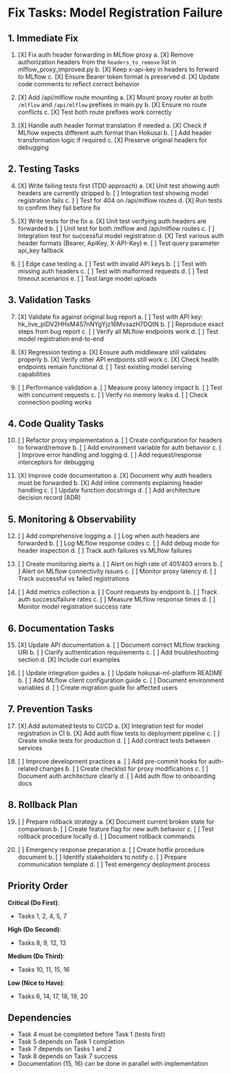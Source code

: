 # Fix Tasks: Model Registration Failure

## 1. Immediate Fix

1. [X] Fix auth header forwarding in MLflow proxy
   a. [X] Remove authorization headers from the `headers_to_remove` list in mlflow_proxy_improved.py
   b. [X] Keep x-api-key in headers to forward to MLflow
   c. [X] Ensure Bearer token format is preserved
   d. [X] Update code comments to reflect correct behavior

2. [X] Add /api/mlflow route mounting
   a. [X] Mount proxy router at both `/mlflow` and `/api/mlflow` prefixes in main.py
   b. [X] Ensure no route conflicts
   c. [X] Test both route prefixes work correctly

3. [X] Handle auth header format translation if needed
   a. [X] Check if MLflow expects different auth format than Hokusai
   b. [ ] Add header transformation logic if required
   c. [X] Preserve original headers for debugging

## 2. Testing Tasks

4. [X] Write failing tests first (TDD approach)
   a. [X] Unit test showing auth headers are currently stripped
   b. [ ] Integration test showing model registration fails
   c. [ ] Test for 404 on /api/mlflow routes
   d. [X] Run tests to confirm they fail before fix

5. [X] Write tests for the fix
   a. [X] Unit test verifying auth headers are forwarded
   b. [ ] Unit test for both /mlflow and /api/mlflow routes
   c. [ ] Integration test for successful model registration
   d. [X] Test various auth header formats (Bearer, ApiKey, X-API-Key)
   e. [ ] Test query parameter api_key fallback

6. [ ] Edge case testing
   a. [ ] Test with invalid API keys
   b. [ ] Test with missing auth headers
   c. [ ] Test with malformed requests
   d. [ ] Test timeout scenarios
   e. [ ] Test large model uploads

## 3. Validation Tasks

7. [X] Validate fix against original bug report
   a. [ ] Test with API key: hk_live_pIDV2HHxM4S7nNYgYjz16MvsazH7DQtN
   b. [ ] Reproduce exact steps from bug report
   c. [ ] Verify all MLflow endpoints work
   d. [ ] Test model registration end-to-end

8. [X] Regression testing
   a. [X] Ensure auth middleware still validates properly
   b. [X] Verify other API endpoints still work
   c. [X] Check health endpoints remain functional
   d. [ ] Test existing model serving capabilities

9. [ ] Performance validation
   a. [ ] Measure proxy latency impact
   b. [ ] Test with concurrent requests
   c. [ ] Verify no memory leaks
   d. [ ] Check connection pooling works

## 4. Code Quality Tasks

10. [ ] Refactor proxy implementation
    a. [ ] Create configuration for headers to forward/remove
    b. [ ] Add environment variable for auth behavior
    c. [ ] Improve error handling and logging
    d. [ ] Add request/response interceptors for debugging

11. [X] Improve code documentation
    a. [X] Document why auth headers must be forwarded
    b. [X] Add inline comments explaining header handling
    c. [ ] Update function docstrings
    d. [ ] Add architecture decision record (ADR)

## 5. Monitoring & Observability

12. [ ] Add comprehensive logging
    a. [ ] Log when auth headers are forwarded
    b. [ ] Log MLflow response codes
    c. [ ] Add debug mode for header inspection
    d. [ ] Track auth failures vs MLflow failures

13. [ ] Create monitoring alerts
    a. [ ] Alert on high rate of 401/403 errors
    b. [ ] Alert on MLflow connectivity issues
    c. [ ] Monitor proxy latency
    d. [ ] Track successful vs failed registrations

14. [ ] Add metrics collection
    a. [ ] Count requests by endpoint
    b. [ ] Track auth success/failure rates
    c. [ ] Measure MLflow response times
    d. [ ] Monitor model registration success rate

## 6. Documentation Tasks

15. [X] Update API documentation
    a. [ ] Document correct MLflow tracking URI
    b. [ ] Clarify authentication requirements
    c. [ ] Add troubleshooting section
    d. [X] Include curl examples

16. [ ] Update integration guides
    a. [ ] Update hokusai-ml-platform README
    b. [ ] Add MLflow client configuration guide
    c. [ ] Document environment variables
    d. [ ] Create migration guide for affected users

## 7. Prevention Tasks

17. [X] Add automated tests to CI/CD
    a. [X] Integration test for model registration in CI
    b. [X] Add auth flow tests to deployment pipeline
    c. [ ] Create smoke tests for production
    d. [ ] Add contract tests between services

18. [ ] Improve development practices
    a. [ ] Add pre-commit hooks for auth-related changes
    b. [ ] Create checklist for proxy modifications
    c. [ ] Document auth architecture clearly
    d. [ ] Add auth flow to onboarding docs

## 8. Rollback Plan

19. [ ] Prepare rollback strategy
    a. [X] Document current broken state for comparison
    b. [ ] Create feature flag for new auth behavior
    c. [ ] Test rollback procedure locally
    d. [ ] Document rollback commands

20. [ ] Emergency response preparation
    a. [ ] Create hotfix procedure document
    b. [ ] Identify stakeholders to notify
    c. [ ] Prepare communication template
    d. [ ] Test emergency deployment process

## Priority Order

**Critical (Do First)**:
- Tasks 1, 2, 4, 5, 7

**High (Do Second)**:
- Tasks 8, 9, 12, 13

**Medium (Do Third)**:
- Tasks 10, 11, 15, 16

**Low (Nice to Have)**:
- Tasks 6, 14, 17, 18, 19, 20

## Dependencies

- Task 4 must be completed before Task 1 (tests first)
- Task 5 depends on Task 1 completion
- Task 7 depends on Tasks 1 and 2
- Task 8 depends on Task 7 success
- Documentation (15, 16) can be done in parallel with implementation